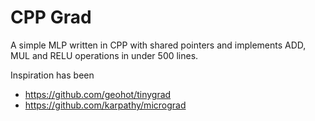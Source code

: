 # CPP Grad

A simple MLP written in CPP with shared pointers and implements ADD, MUL and RELU operations in under 500 lines.

Inspiration has been
- https://github.com/geohot/tinygrad
- https://github.com/karpathy/micrograd
